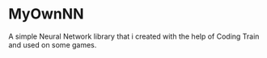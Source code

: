 # MyOwnNN
A simple Neural Network library that i created with the help of Coding Train and used on some games.
